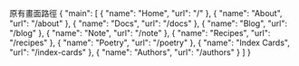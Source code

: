 原有畫面路徑
{
"main": [
{
"name": "Home",
"url": "/"
},
{
"name": "About",
"url": "/about"
},
{
"name": "Docs",
"url": "/docs"
},
{
"name": "Blog",
"url": "/blog"
},
{
"name": "Note",
"url": "/note"
},
{
"name": "Recipes",
"url": "/recipes"
},
{
"name": "Poetry",
"url": "/poetry"
},
{
"name": "Index Cards",
"url": "/index-cards"
},
{
"name": "Authors",
"url": "/authors"
}
]
}
